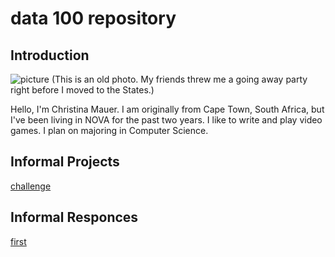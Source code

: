 # data 100 repository
## Introduction
![picture](https://christinamauer.github.io/data100/me.jpg) (This is an old photo. My friends threw me a going away party right before I moved to the States.)

Hello, I'm Christina Mauer. I am originally from Cape Town, South Africa, but I've been living in NOVA for the past two years. I like to write and play video games.
I plan on majoring in Computer Science.

## Informal Projects
[challenge](https://christinamauer.github.io/data100/challenge)


## Informal Responces
[first](https://christinamauer.github.io/data100/first_response)
